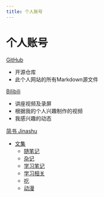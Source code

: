 ```yaml
---
title: 个人账号
---
```


# 个人账号

[GitHub](https://github.com/Yang-Xijie) 

* 开源仓库
* 此个人网站的所有Markdown源文件

[Bilibili](https://space.bilibili.com/24502827)

* 讲座视频及录屏
* 根据我的个人兴趣制作的视频
* 我感兴趣的动态

[简书 Jinashu](https://www.jianshu.com/u/76b034c9f995)

* [文集](https://www.jianshu.com/u/76b034c9f995)
    * [随笔记](https://www.jianshu.com/nb/46310605)
    * [杂记](https://www.jianshu.com/nb/43089559)
    * [学习笔记](https://www.jianshu.com/nb/51920861)
    * [学习相关](https://www.jianshu.com/nb/51920861)
    * [吃](https://www.jianshu.com/nb/51813647)
    * [动漫](https://www.jianshu.com/nb/46310214)
